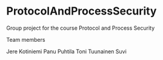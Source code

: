 # ProtocolAndProcessSecurity
Group project for the course Protocol and Process Security

Team members

Jere Kotiniemi
Panu Puhtila
Toni Tuunainen
Suvi 
